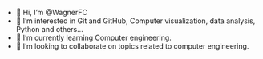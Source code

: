 - 👋 Hi, I’m @WagnerFC
- 👀 I’m interested in Git and GitHub, Computer visualization, data analysis, Python and others...
- 🌱 I’m currently learning Computer engineering.
- 💞️ I’m looking to collaborate on topics related to computer engineering.
